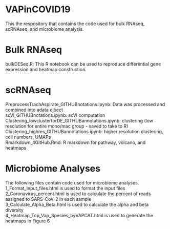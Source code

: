 # VAPinCOVID19
This the respository that contains the code used for bulk RNAseq, scRNAseq, and microbiome analysis.

# Bulk RNAseq
bulkDESeq.R: This R notebook can be used to reproduce differential gene expression and heatmap construction.

# scRNAseq 
PreprocessTrachAspirate_GITHUBnotations.ipynb: Data was processed and combined into adata ojbect  
scVI_GITHUBnotations.ipynb: scVI computation  
Clustering_lowclusterforDE_GITHUBannotations.ipynb: clustering (low resolution for entire mono/mac group - saved to take to R)  
Clustering_highres_GITHUBannotations.ipynb: higher resolution clustering, cell numbers, UMAPs   
Rmarkdown_4GitHub.Rmd: R markdown for pathway, volcano, and heatmaps  

# Microbiome Analyses
The following files contain code used for microbiome analyses.  
1_Format_Input_files.html is used to format the input files   
2_Coronavirus_percent.html is used to calculate the percent of reads assigned to SARS-CoV-2 in each sample    
3_Calculate_Alpha_Beta.html is used to calculate the alpha and beta diversity   
4_Heatmap_Top_Vap_Species_byVAPCAT.html is used to generate the heatmaps in Figure 6  
